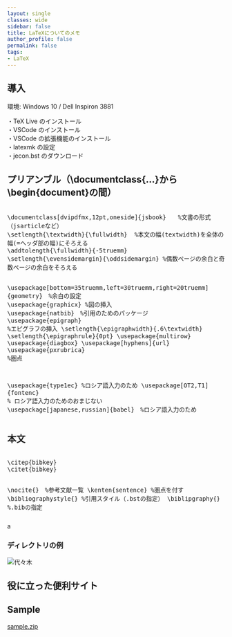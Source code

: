```yaml
---
layout: single
classes: wide
sidebar: false
title: LaTeXについてのメモ
author_profile: false
permalink: false
tags:
- LaTeX
---
```

<link rel="stylesheet" href="../vs2015.css">
<script src="../highlight.pack.js"></script>
<script>
hljs.initHighlightingOnLoad();
</script>


## 導入
環境: Windows 10 / Dell Inspiron 3881<br>

・TeX Live のインストール<br>
・VSCode のインストール<br>
・VSCode の拡張機能のインストール<br>
・latexmk の設定<br>
・jecon.bst のダウンロード

## プリアンブル（\documentclass{...}から\begin{document}の間）
<font size = "3">
<pre>
 <code class="latex">
\documentclass[dvipdfmx,12pt,oneside]{jsbook}　　%文書の形式（jsarticleなど）
\setlength{\textwidth}{\fullwidth}  %本文の幅(textwidth)を全体の幅(=ヘッダ部の幅)にそろえる
\addtolength{\fullwidth}{-5truemm}
\setlength{\evensidemargin}{\oddsidemargin} %偶数ページの余白と奇数ページの余白をそろえる

\usepackage[bottom=35truemm,left=30truemm,right=20truemm]{geometry}　%余白の設定
\usepackage{graphicx}  %図の挿入
\usepackage{natbib}　%引用のためのパッケージ
\usepackage{epigraph}  %エピグラフの挿入
\setlength{\epigraphwidth}{.6\textwidth}
\setlength{\epigraphrule}{0pt}
\usepackage{multirow}
\usepackage{diagbox}
\usepackage[hyphens]{url}
\usepackage{pxrubrica} %圏点

\usepackage{type1ec} %ロシア語入力のため
\usepackage[OT2,T1]{fontenc}	% ロシア語入力のためのおまじない
\usepackage[japanese,russian]{babel}　%ロシア語入力のため
</code>
</pre>
</font>

## 本文
<font size = "3">
<pre>
 <code class="latex">
\citep{bibkey}
\citet{bibkey}

\nocite{}　%参考文献一覧
\kenten{sentence}  %圏点を付す
\bibliographystyle{}  %引用スタイル（.bstの指定）
\biblipgraphy{}  %.bibの指定
 </code>
</pre>
</font>
a
### ディレクトリの例
![代々木](https://www.watan.tokyo/assets/images/fig/latexdir.png)

## 役に立った便利サイト
## Sample
<i class="fas fa-file-archive"></i>  <a href="https://cloud.mail.ru/public/r8K8/8ZVD89zQY">sample.zip</a>

